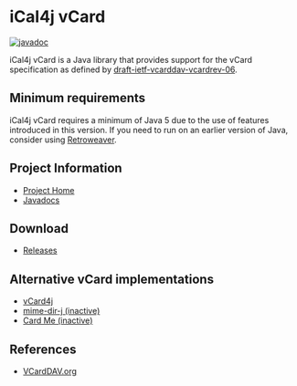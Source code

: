 # iCal4j vCard

[![javadoc](https://javadoc.io/badge2/org.mnode.ical4j/ical4j-vcard/javadoc.svg)](https://javadoc.io/doc/org.mnode.ical4j/ical4j-vcard)

iCal4j vCard is a Java library that provides support for the vCard specification as defined by [draft-ietf-vcarddav-vcardrev-06](http://www.ietf.org/internet-drafts/draft-ietf-vcarddav-vcardrev-06.txt).

## Minimum requirements

iCal4j vCard requires a minimum of Java 5 due to the use of features introduced in this version. If you need to run on an earlier version of Java, consider using [Retroweaver](http://retroweaver.sourceforge.net).

## Project Information

* [Project Home](http://github.com/ical4j/ical4j-vcard/)
* [Javadocs](http://ical4j.github.io/docs/ical4j-vcard/api/)

## Download

* [Releases](https://bintray.com/ical4j/maven/ical4j-vcard)

## Alternative vCard implementations

* [vCard4j](http://vcard4j.sourceforge.net/)
* [mime-dir-j (inactive)](http://sourceforge.net/projects/mime-dir-j/)
* [Card Me (inactive)](http://cardme.sourceforge.net/)

## References

* [VCardDAV.org](http://www.vcarddav.org/)
